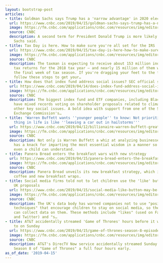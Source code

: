 ```yaml
---
layout: bootstrap-post
articles:
- title: Goldman Sachs says Trump has a 'narrow advantage' in 2020 election
  url: https://www.cnbc.com/2019/04/15/goldman-sachs-says-trump-has-a-narrow-advantage-in-2020-election.html
  image: https://fm.cnbc.com/applications/cnbc.com/resources/img/editorial/2019/03/24/105811372-1553459080444gettyimages-1124235406.1910x1000.jpeg
  source: CNBC
  description: A second term for President Donald Trump is more likely than not, Goldman
    Sachs said.
- title: Tax Day is here. How to make sure you're all set for the IRS
  url: https://www.cnbc.com/2019/04/15/tax-day-is-here-how-to-make-sure-youre-all-set-for-the-irs.html
  image: https://fm.cnbc.com/applications/cnbc.com/resources/img/editorial/2018/03/28/105094873-IMG_8550.1910x1000.jpg
  source: CNBC
  description: The taxman is expecting to receive about 153 million individual income
    tax returns for the 2018 tax year — and nearly 15 million of them will land in
    the final week of tax season. If you're dragging your feet to the finish line,
    follow these steps to get your…
- title: How does that index fund address social issues? SEC official seeks transparency
  url: https://www.cnbc.com/2019/04/14/does-index-fund-address-social-issues-sec-official-seeks-transparency.html
  image: https://fm.cnbc.com/applications/cnbc.com/resources/img/editorial/2019/04/10/105843773-1554907247765gettyimages-112913738.1910x1000.jpeg
  source: CNBC
  description: The biggest index fund and ETF companies, including BlackRock and Vanguard,
    have mixed records voting on shareholder proposals related to climate change and
    other key social issues. A bold idea with support from one of the Securities and
    Exchange Commission's…
- title: 'Warren Buffett wants ''younger people'' to know: Not prioritizing this 1
    thing in life is like ''leaving a car out in hailstorms'''
  url: https://www.cnbc.com/2019/04/12/billionaire-warren-buffett-greatest-advice-to-millennials-the-1-thing-in-life-you-need-to-prioritize.html
  image: https://fm.cnbc.com/applications/cnbc.com/resources/img/editorial/2019/03/20/105804961-1553111213721gettingthere_p014.1910x1000.jpg
  source: CNBC
  description: Not only is Warren Buffett a whiz at analyzing businesses, he also
    has a knack for imparting the most essential wisdom in a manner so simple that
    even a child can understand.
- title: Panera Bread enters the breakfast wars with new strategy
  url: https://www.cnbc.com/2019/04/15/panera-bread-enters-the-breakfast-wars-with-new-strategy.html
  image: https://fm.cnbc.com/applications/cnbc.com/resources/img/editorial/2019/04/12/105849382-1555089645632panera-breakfast-wraps-and-coffee.1910x1000.jpg
  source: CNBC
  description: Panera Bread unveils its new breakfast strategy, which includes upgraded
    coffee and new breakfast wraps.
- title: Social media firms told not to let children use the 'like' button in new
    UK proposals
  url: https://www.cnbc.com/2019/04/15/social-media-like-button-may-be-stopped-for-children-in-uk-proposals.html
  image: https://fm.cnbc.com/applications/cnbc.com/resources/img/editorial/2019/04/09/105840851-1554812543679gettyimages-1058608408.1910x1000.jpeg
  source: CNBC
  description: The UK's data body has warned companies not to use "positive reinforcement
    techniques" that encourage children to stay on social media, so the site or app
    can collect data on them. These methods include "likes" (used on Facebook, Instagram
    and Twitter) and "s…
- title: AT&T accidentally streamed 'Game of Thrones' hours before it was supposed
    to on Sunday
  url: https://www.cnbc.com/2019/04/15/game-of-thrones-season-8-episode-1-streamed-early-by-att.html
  image: https://fm.cnbc.com/applications/cnbc.com/resources/img/editorial/2017/08/16/104656135-Screen-Shot-2017-08-16-at-9.16.54-AM.1910x1000.jpg
  source: CNBC
  description: AT&T's DirecTV Now service accidentally streamed Sunday's episode of
    Season 8 of "Game of Thrones" a full four hours early.
as_of_date: '2019-04-15'
---
```


